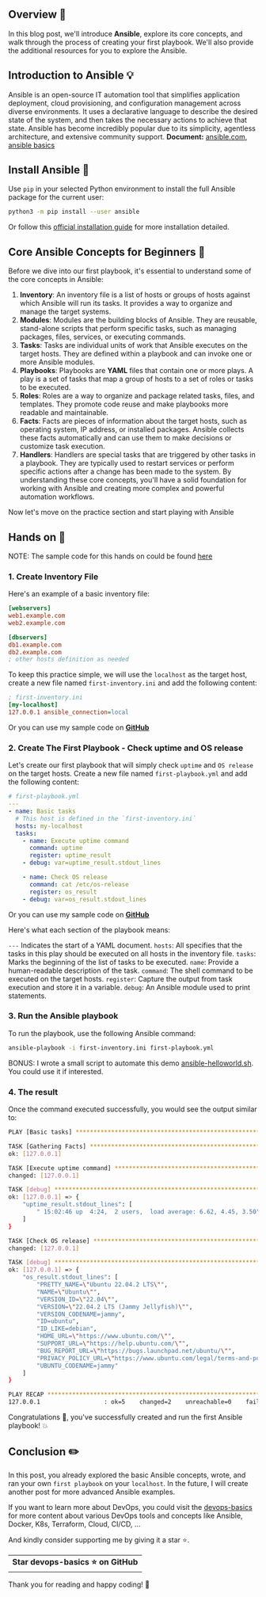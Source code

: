 ## Overview 👋

In this blog post, we'll introduce **Ansible**, explore its core concepts, and walk through the process of creating your first playbook. We'll also provide the additional resources for you to explore the Ansible.

## Introduction to Ansible 💡

Ansible is an open-source IT automation tool that simplifies application deployment, cloud provisioning, and configuration management across diverse environments. It uses a declarative language to describe the desired state of the system, and then takes the necessary actions to achieve that state. Ansible has become incredibly popular due to its simplicity, agentless architecture, and extensive community support.
**Document:** [ansible.com](https://www.ansible.com/), [ansible basics](https://github.com/nholuongut/devops-basics/tree/main/topics/ansible)

## Install Ansible 🔧

Use `pip` in your selected Python environment to install the full Ansible package for the current user:

```bash
python3 -m pip install --user ansible
```

Or follow this [official installation guide](https://docs.ansible.com/ansible/latest/installation_guide/intro_installation.html#installing-ansible) for more installation detailed.

## Core Ansible Concepts for Beginners 📘

Before we dive into our first playbook, it's essential to understand some of the core concepts in Ansible:

1. **Inventory**: An inventory file is a list of hosts or groups of hosts against which Ansible will run its tasks. It provides a way to organize and manage the target systems.
2. **Modules**: Modules are the building blocks of Ansible. They are reusable, stand-alone scripts that perform specific tasks, such as managing packages, files, services, or executing commands.
3. **Tasks**: Tasks are individual units of work that Ansible executes on the target hosts. They are defined within a playbook and can invoke one or more Ansible modules.
4. **Playbooks**: Playbooks are **YAML** files that contain one or more plays. A play is a set of tasks that map a group of hosts to a set of roles or tasks to be executed.
5. **Roles**: Roles are a way to organize and package related tasks, files, and templates. They promote code reuse and make playbooks more readable and maintainable.
6. **Facts**: Facts are pieces of information about the target hosts, such as operating system, IP address, or installed packages. Ansible collects these facts automatically and can use them to make decisions or customize task execution.
7. **Handlers**: Handlers are special tasks that are triggered by other tasks in a playbook. They are typically used to restart services or perform specific actions after a change has been made to the system.
   By understanding these core concepts, you'll have a solid foundation for working with Ansible and creating more complex and powerful automation workflows.

Now let's move on the practice section and start playing with Ansible

## Hands on 👷

NOTE: The sample code for this hands on could be found [here](https://github.com/nholuongut/devops-basics/tree/main/topics/ansible/basic/helloworld)

### 1. Create Inventory File

Here's an example of a basic inventory file:

```ini
[webservers]
web1.example.com
web2.example.com

[dbservers]
db1.example.com
db2.example.com
; other hosts definition as needed
```

To keep this practice simple, we will use the `localhost` as the target host, create a new file named `first-inventory.ini` and add the following content:

```ini
; first-inventory.ini
[my-localhost]
127.0.0.1 ansible_connection=local
```

Or you can use my sample code on [**GitHub**](https://github.com/nholuongut/devops-basics/blob/main/topics/ansible/basic/helloworld/first-inventory.ini)

### 2. Create The First Playbook - Check uptime and OS release

Let's create our first playbook that will simply check `uptime` and `OS release` on the target hosts.
Create a new file named `first-playbook.yml` and add the following content:

```yaml
# first-playbook.yml
---
- name: Basic tasks
  # This host is defined in the `first-inventory.ini`
  hosts: my-localhost
  tasks:
    - name: Execute uptime command
      command: uptime
      register: uptime_result
    - debug: var=uptime_result.stdout_lines

    - name: Check OS release
      command: cat /etc/os-release
      register: os_result
    - debug: var=os_result.stdout_lines
```

Or you can use my sample code on [**GitHub**](https://github.com/nholuongut/devops-basics/blob/main/topics/ansible/basic/helloworld/first-playbook.yml)

Here's what each section of the playbook means:

`---` Indicates the start of a YAML document.
`hosts`: All specifies that the tasks in this play should be executed on all hosts in the inventory file.
`tasks`: Marks the beginning of the list of tasks to be executed.
`name`: Provide a human-readable description of the task.
`command`: The shell command to be executed on the target hosts.
`register`: Capture the output from task execution and store it in a variable.
`debug`: An Ansible module used to print statements.

### 3. Run the Ansible playbook

To run the playbook, use the following Ansible command:

```bash
ansible-playbook -i first-inventory.ini first-playbook.yml
```

BONUS: I wrote a small script to automate this demo [ansible-helloworld.sh](https://github.com/nholuongut/devops-basics/blob/main/topics/ansible/basic/helloworld/ansible-helloworld.sh). You could use it if interested.

### 4. The result

Once the command executed successfully, you would see the output similar to:

```bash
PLAY [Basic tasks] ************************************************************************************************************************************************************************

TASK [Gathering Facts] ********************************************************************************************************************************************************************
ok: [127.0.0.1]

TASK [Execute uptime command] *************************************************************************************************************************************************************
changed: [127.0.0.1]

TASK [debug] ******************************************************************************************************************************************************************************
ok: [127.0.0.1] => {
    "uptime_result.stdout_lines": [
        " 15:02:46 up  4:24,  2 users,  load average: 6.62, 4.45, 3.50"
    ]
}

TASK [Check OS release] *******************************************************************************************************************************************************************
changed: [127.0.0.1]

TASK [debug] ******************************************************************************************************************************************************************************
ok: [127.0.0.1] => {
    "os_result.stdout_lines": [
        "PRETTY_NAME=\"Ubuntu 22.04.2 LTS\"",
        "NAME=\"Ubuntu\"",
        "VERSION_ID=\"22.04\"",
        "VERSION=\"22.04.2 LTS (Jammy Jellyfish)\"",
        "VERSION_CODENAME=jammy",
        "ID=ubuntu",
        "ID_LIKE=debian",
        "HOME_URL=\"https://www.ubuntu.com/\"",
        "SUPPORT_URL=\"https://help.ubuntu.com/\"",
        "BUG_REPORT_URL=\"https://bugs.launchpad.net/ubuntu/\"",
        "PRIVACY_POLICY_URL=\"https://www.ubuntu.com/legal/terms-and-policies/privacy-policy\"",
        "UBUNTU_CODENAME=jammy"
    ]
}

PLAY RECAP ********************************************************************************************************************************************************************************
127.0.0.1                  : ok=5    changed=2    unreachable=0    failed=0    skipped=0    rescued=0    ignored=0
```

Congratulations 🎉, you've successfully created and run the first Ansible playbook! 💥

## Conclusion ✏️

In this post, you already explored the basic Ansible concepts, wrote, and ran your own `first playbook` on your `localhost`. In the future, I will create another post for more advanced Ansible examples.

If you want to learn more about DevOps, you could visit the [devops-basics](https://github.com/nholuongut/devops-basics) for more content about various DevOps tools and concepts like Ansible, Docker, K8s, Terraform, Cloud, CI/CD, ...

And kindly consider supporting me by giving it a star ⭐️.

<table>
	<tr>
		<td>
			<a href="https://github.com/nholuongut/devops-basics" style="text-decoration: none;"><strong>Star devops-basics ⭐️ on GitHub</strong></a>
		</td>
	</tr>
</table>
Thank you for reading and happy coding! 💖
